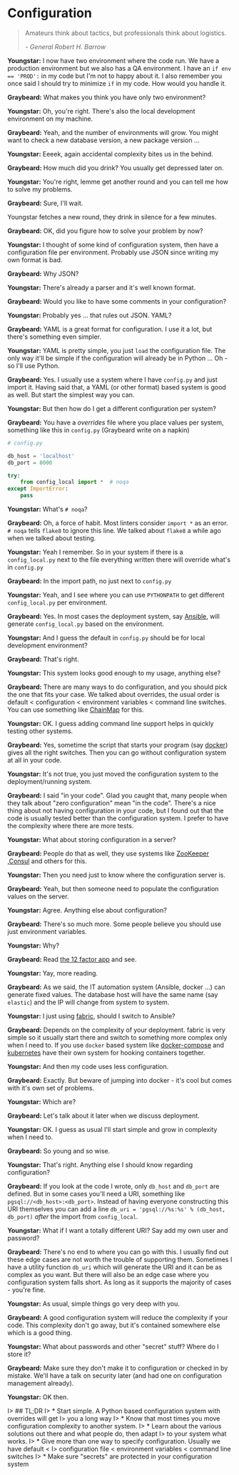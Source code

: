 # Configuration

> Amateurs think about tactics, but professionals think about logistics.
> 
>   *- General Robert H. Barrow*

**Youngstar:** I now have two environment where the code run. We have a
production environment but we also has a QA environment. I have an 
`if env == 'PROD':`  in my code but I'm not to happy about it. I also remember
you once said I should try to minimize `if` in my code. How would you handle it.

**Graybeard:** What makes you think you have only two environment?

**Youngstar:** Oh, you're right. There's also the local development environment
on my machine.

**Graybeard:** Yeah, and the number of environments will grow. You might want to
check a new database version, a new package version ...

**Youngstar:** Eeeek, again accidental complexity bites us in the behind.

**Graybeard:** How much did you drink? You usually get depressed later on.

**Youngstar:** You're right, lemme get another round and you can tell me how to
solve my problems.

**Graybeard:** Sure, I'll wait.

Youngstar fetches a new round, they drink in silence for a few minutes.

**Graybeard:** OK, did you figure how to solve your problem by now?

**Youngstar:** I thought of some kind of configuration system, then have a
configuration file per environment. Probably use JSON since writing my own
format is bad.

**Graybeard:** Why JSON?

**Youngstar:** There's already a parser and it's well known format.

**Graybeard:** Would you like to have some comments in your configuration?

**Youngstar:** Probably yes ... that rules out JSON. YAML?

**Graybeard:** YAML is a great format for configuration. I use it a lot, but
there's something even simpler.

**Youngstar:** YAML is pretty simple, you just `load` the configuration file.
The only way it'll be simple if the configuration will already be in Python ...
Oh - so I'll use Python.

**Graybeard:** Yes. I usually use a system where I have `config.py` and just
import it. Having said that, a YAML (or other format) based system is good as
well. But start the simplest way you can.

**Youngstar:** But then how do I get a different configuration per system?

**Graybeard:** You have a _overrides_ file where you place values per system,
something like this in `config.py` (Graybeard write on a napkin)

```python
# config.py

db_host = 'localhost'
db_port = 8000

try:
    from config_local import *  # noqa
except ImportError:
    pass
```

**Youngstar:** What's `# noqa`?

**Graybeard:** Oh, a force of habit. Most linters consider `import *` as an
error. `# noqa` tells `flake8` to ignore this line. We talked about `flake8` a
while ago when we talked about testing.

**Youngstar:** Yeah I remember. So in your system if there is a
`config_local.py` next to the file everything written there will override what's
in `config.py`

**Graybeard:** In the import path, no just next to `config.py`

**Youngstar:** Yeah, and I see where you can use `PYTHONPATH` to get different
`config_local.py` per environment.

**Graybeard:** Yes. In most cases the deployment system, say [Ansible][ansible],
will generate `config_local.py` based on the environment.

**Youngstar:** And I guess the default in `config.py` should be for local
development environment?

**Graybeard:** That's right.

**Youngstar:** This system looks good enough to my usage, anything else?

**Graybeard:** There are many ways to do configuration, and you should pick the
one that fits your case. We talked about overrides, the usual order is default < configuration < environment variables < command line switches. You can use something like [ChainMap][chmap] for this.

**Youngstar:** OK. I guess adding command line support helps in quickly testing
other systems.

**Graybeard:** Yes, sometime the script that starts your program (say
[docker][docker]) gives all the right switches. Then you can go without
configuration system at all in your code.

**Youngstar:** It's not true, you just moved the configuration system to the
deployment/running system.

**Graybeard:** I said "in your code". Glad you caught that, many people when
they talk about "zero configuration" mean "in the code". There's a nice thing
about not having configuration in your code, but I found out that the code is
usually tested better than the configuration system. I prefer to have the
complexity where there are more tests.

**Youngstar:** What about storing configuration in a server?

**Graybeard:** People do that as well, they use systems like [ZooKeeper][zk]
,[Consul][consul] and others for this.

**Youngstar:** Then you need just to know where the configuration server is.

**Graybeard:** Yeah, but then someone need to populate the configuration values
on the server.

**Youngstar:** Agree. Anything else about configuration?

**Graybeard:** There's so much more.  Some people believe you should use just
environment variables.

**Youngstar:** Why?

**Graybeard:** Read [the 12 factor app][ttfa] and see.

**Youngstar:** Yay, more reading.

**Graybeard:** As we said, the IT automation system (Ansible, docker ...) can
generate fixed values. The database host will have the same name (say `elastic`)
and the IP will change from system to system. 

**Youngstar:** I just using [fabric][fabric], should I switch to Ansible?

**Graybeard:** Depends on the complexity of your deployment. fabric is very
simple so it usually start there and switch to something more complex only when
I need to. If you use `docker` based system like [docker-compose][dc] and
[kubernetes][kb] have their own system for hooking containers together.

**Youngstar:** And then my code uses less configuration.

**Graybeard:** Exactly. But beware of jumping into docker - it's cool but comes
with it's own set of problems.

**Youngstar:** Which are?

**Graybeard:** Let's talk about it later when we discuss deployment.

**Youngstar:** OK. I guess as usual I'll start simple and grow in complexity
when I need to.

**Graybeard:** So young and so wise.

**Youngstar:** That's right. Anything else I should know regarding configuration?

**Graybeard:** If you look at the code I wrote, only `db_host` and `db_port` are
defined. But in some cases you'll need a URI, something like
`pgsql://<db_host>:<db_port>`. Instead of having everyone constructing this URI
themselves you can add a line `db_uri = 'pgsql://%s:%s' % (db_host, db_port)`
*after* the import from `config_local`.

**Youngstar:** What if I want a totally different URI? Say add my own user and
password?

**Graybeard:** There's no end to where you can go with this. I usually find out
these edge cases are not worth the trouble of supporting them. Sometimes I have
a utility function `db_uri` which will generate the URI and it can be as complex
as you want. But there will also be an edge case where you configuration system
falls short. As long as it supports the majority of cases - you're fine.

**Youngstar:** As usual, simple things go very deep with you.

**Graybeard:** A good configuration system will reduce the complexity if your
code. This complexity don't go away, but it's contained somewhere else which is
a good thing.

**Youngstar:** What about passwords and other "secret" stuff? Where do I store
it?

**Graybeard:** Make sure they don't make it to configuration or checked in by
mistake. We'll have a talk on security later (and had one on configuration
management already).

**Youngstar:** OK then.

I> ## TL;DR
I> * Start simple. A Python based configuration system with overrides will get
I>    you a long way
I> * Know that most times you move configuration complexity to another system.
I> * Learn about the various solutions out there and what people do, then adapt
I>   to your system what works.
I> * Give more than one way to specify configuration. Usually we have default <
I>   configuration file < environment variables < command line switches
I> * Make sure "secrets" are protected in your configuration system

[ansible]: http://www.ansible.com/
[chmap]: https://docs.python.org/3/library/collections.html#collections.ChainMap
[consul]: https://www.consul.io/
[docker]: https://www.docker.com/
[dc]: https://docs.docker.com/compose/
[fabric]: http://www.fabfile.org/
[kb]: http://kubernetes.io/
[ttfa]: http://12factor.net/
[zk]: https://zookeeper.apache.org/
